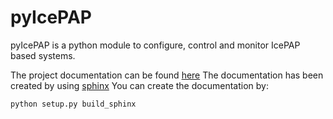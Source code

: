 # pyIcePAP

pyIcePAP is a python module to configure, control and monitor IcePAP based systems.

The project documentation can be found [here](https://alba-synchrotron.github.io/pyIcePAP-doc)
The documentation has been created by using [sphinx](http://www.sphinx-doc.org/en/stable/)
You can create the documentation by:

    python setup.py build_sphinx
